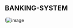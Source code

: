## BANKING-SYSTEM

!![image](https://user-images.githubusercontent.com/109158067/210174022-1eb330bb-ecad-4aec-9276-d37013ca5490.png)

